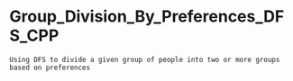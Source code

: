 # Group_Division_By_Preferences_DFS_CPP
    Using DFS to divide a given group of people into two or more groups based on preferences
